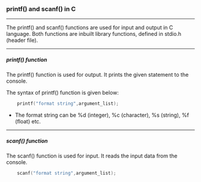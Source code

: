 ### printf() and scanf() in C

-----------

The printf() and scanf() functions are used for input and output in C language. Both functions are inbuilt library functions, defined in stdio.h (header file).

-------

##### printf() function

The printf() function is used for output. It prints the given statement to the console.

The syntax of printf() function is given below:

```objectivec
    printf("format string",argument_list);  
```

- The format string can be %d (integer), %c (character), %s (string), %f (float) etc.

----------

##### scanf() function

The scanf() function is used for input. It reads the input data from the console.

```objectivec
    scanf("format string",argument_list);  
```
